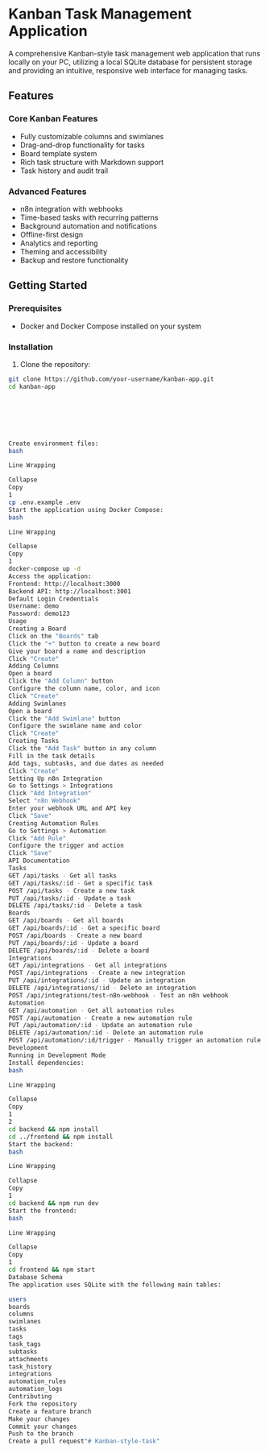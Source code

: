 # Kanban Task Management Application

A comprehensive Kanban-style task management web application that runs locally on your PC, utilizing a local SQLite database for persistent storage and providing an intuitive, responsive web interface for managing tasks.

## Features

### Core Kanban Features
- Fully customizable columns and swimlanes
- Drag-and-drop functionality for tasks
- Board template system
- Rich task structure with Markdown support
- Task history and audit trail

### Advanced Features
- n8n integration with webhooks
- Time-based tasks with recurring patterns
- Background automation and notifications
- Offline-first design
- Analytics and reporting
- Theming and accessibility
- Backup and restore functionality

## Getting Started

### Prerequisites
- Docker and Docker Compose installed on your system

### Installation

1. Clone the repository:
```bash
git clone https://github.com/your-username/kanban-app.git
cd kanban-app







Create environment files:
bash

Line Wrapping

Collapse
Copy
1
cp .env.example .env
Start the application using Docker Compose:
bash

Line Wrapping

Collapse
Copy
1
docker-compose up -d
Access the application:
Frontend: http://localhost:3000
Backend API: http://localhost:3001
Default Login Credentials
Username: demo
Password: demo123
Usage
Creating a Board
Click on the "Boards" tab
Click the "+" button to create a new board
Give your board a name and description
Click "Create"
Adding Columns
Open a board
Click the "Add Column" button
Configure the column name, color, and icon
Click "Create"
Adding Swimlanes
Open a board
Click the "Add Swimlane" button
Configure the swimlane name and color
Click "Create"
Creating Tasks
Click the "Add Task" button in any column
Fill in the task details
Add tags, subtasks, and due dates as needed
Click "Create"
Setting Up n8n Integration
Go to Settings > Integrations
Click "Add Integration"
Select "n8n Webhook"
Enter your webhook URL and API key
Click "Save"
Creating Automation Rules
Go to Settings > Automation
Click "Add Rule"
Configure the trigger and action
Click "Save"
API Documentation
Tasks
GET /api/tasks - Get all tasks
GET /api/tasks/:id - Get a specific task
POST /api/tasks - Create a new task
PUT /api/tasks/:id - Update a task
DELETE /api/tasks/:id - Delete a task
Boards
GET /api/boards - Get all boards
GET /api/boards/:id - Get a specific board
POST /api/boards - Create a new board
PUT /api/boards/:id - Update a board
DELETE /api/boards/:id - Delete a board
Integrations
GET /api/integrations - Get all integrations
POST /api/integrations - Create a new integration
PUT /api/integrations/:id - Update an integration
DELETE /api/integrations/:id - Delete an integration
POST /api/integrations/test-n8n-webhook - Test an n8n webhook
Automation
GET /api/automation - Get all automation rules
POST /api/automation - Create a new automation rule
PUT /api/automation/:id - Update an automation rule
DELETE /api/automation/:id - Delete an automation rule
POST /api/automation/:id/trigger - Manually trigger an automation rule
Development
Running in Development Mode
Install dependencies:
bash

Line Wrapping

Collapse
Copy
1
2
cd backend && npm install
cd ../frontend && npm install
Start the backend:
bash

Line Wrapping

Collapse
Copy
1
cd backend && npm run dev
Start the frontend:
bash

Line Wrapping

Collapse
Copy
1
cd frontend && npm start
Database Schema
The application uses SQLite with the following main tables:

users
boards
columns
swimlanes
tasks
tags
task_tags
subtasks
attachments
task_history
integrations
automation_rules
automation_logs
Contributing
Fork the repository
Create a feature branch
Make your changes
Commit your changes
Push to the branch
Create a pull request"# Kanban-style-task" 
